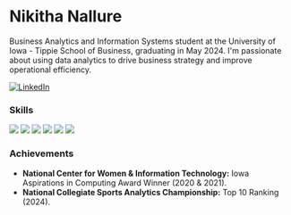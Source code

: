 # Nikitha Nallure

Business Analytics and Information Systems student at the University of Iowa - Tippie School of Business, graduating in May 2024. I'm passionate about using data analytics to drive business strategy and improve operational efficiency.


[![LinkedIn](https://img.shields.io/badge/LinkedIn-blue?style=flat&logo=linkedin&logoColor=white)](https://www.linkedin.com/in/nikithanallure/)

### Skills

![](https://img.shields.io/badge/Python-informational?style=flat&logo=python&logoColor=white&color=black)
![](https://img.shields.io/badge/R-informational?style=flat&logo=r&logoColor=white&color=black)
![](https://img.shields.io/badge/PowerBI-informational?style=flat&logo=microsoft&logoColor=white&color=black)
![](https://img.shields.io/badge/Azure-informational?style=flat&logo=microsoft-azure&logoColor=white&color=black)
![](https://img.shields.io/badge/SQL-informational?style=flat&logo=sql&logoColor=white&color=black)
![](https://img.shields.io/badge/Java-informational?style=flat&logo=java&logoColor=white&color=black)

### Achievements

- **National Center for Women & Information Technology:** Iowa Aspirations in Computing Award Winner (2020 & 2021).
- **National Collegiate Sports Analytics Championship:** Top 10 Ranking (2024).
